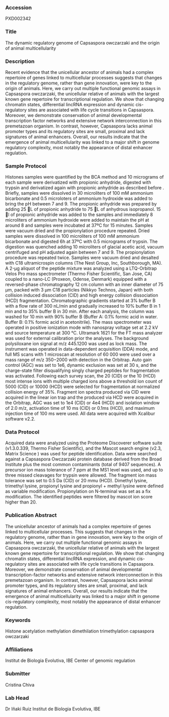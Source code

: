 ### Accession
PXD002342

### Title
The dynamic regulatory genome of Capsaspora owczarzaki and the origin of animal multicellularity

### Description
Recent evidence that the unicellular ancestor of animals had a complex repertoire of genes linked to multicellular processes suggests that changes in the regulatory genome, rather than gene innovation, were key to the origin of animals. Here, we carry out multiple functional genomic assays in Capsaspora owczarzaki, the unicellular relative of animals with the largest known gene repertoire for transcriptional regulation. We show that changing chromatin states, differential lincRNA expression and dynamic cis-regulatory sites are associated with life cycle transitions in Capsaspora. Moreover, we demonstrate conservation of animal developmental transcription factor networks and extensive network interconnection in this premetazoan organism. In contrast, however, Capsaspora lacks animal promoter types and its regulatory sites are small, proximal and lack signatures of animal enhancers. Overall, our results indicate that the emergence of animal multicellularity was linked to a major shift in genome regulatory complexity, most notably the appearance of distal enhancer regulation.

### Sample Protocol
Histones samples were quantified by the BCA method and 10 micrograms of each sample were derivatized with propionic anhydride, digested with trypsin and derivatized again with propionic anhydride as described before . Briefly, samples were dissolved in 30 microliters of 100 mM ammonium bicarbonate and 0.5 microloters of ammonium hydroxide was added to bring the pH between 7 and 9. The propionic anhydride was prepared by adding 25 L of propionic anhydride to 75 L of anhydrous isopropanol. 15 l of propionic anhydride was added to the samples and immediately 8 microliters of ammonium hydroxide were added to maintain the pH at around 8 and samples were incubated at 37ºC for 15 minutes. Samples were vacuum dried and the propionylation procedure repeated. Dried samples were dissolved in 100 microliters of 100 mM ammonium bicarbonate and digested 6h at 37ºC with 0.5 micrograms of trypsin. The digestion was quenched adding 10 microliters of glacial acetic acid, vacuum centrifuged and pH adjusted again between 7 and 9. The propionylation procedure was repeated twice. Samples were vacuum dried and desalted with C18 ultramicrospin columns (The Nest Group, Inc, Southborough, MA). A 2-μg aliquot of the peptide mixture was analyzed using a LTQ-Orbitrap Velos Pro mass spectrometer (Thermo Fisher Scientific, San Jose, CA) coupled to a nano-LC (Proxeon, Odense, Denmark) equipped with a reversed-phase chromatography 12 cm column with an inner diameter of 75 μm, packed with 3 μm C18 particles (Nikkyo Technos, Japan) with both collision induced dissociation (CID) and high energy collision dissociation (HCD) fragmentation. Chromatographic gradients started at 3% buffer B with a flow rate of 300 nL/min and gradually increased to 10% buffer B in 1 min and to 35% buffer B in 30 min. After each analysis, the column was washed for 10 min with 90% buffer B (Buffer A: 0.1% formic acid in water. Buffer B: 0.1% formic acid in acetonitrile). The mass spectrometer was operated in positive ionization mode with nanospray voltage set at 2.2 kV and source temperature at 300 °C. Ultramark 1621 for the FT mass analyzer was used for external calibration prior the analyses. The background polysiloxane ion signal at m/z 445.1200 was used as lock mass. The instrument was operated in data-dependent acquisition (DDA) mode, and full MS scans with 1 microscan at resolution of 60 000 were used over a mass range of m/z 350−2000 with detection in the Orbitrap. Auto gain control (AGC) was set to 1e6, dynamic exclusion was set at 30 s, and the charge-state filter disqualifying singly charged peptides for fragmentation was activated. Following each survey scan, the 20 (CID) or the 10 (HCD) most intense ions with multiple charged ions above a threshold ion count of 5000 (CID) or 10000 (HCD) were selected for fragmentation at normalized collision energy of 35%. Fragment ion spectra produced via CID were acquired in the linear ion trap and the produced via HCD were acquired in the Orbitrap, AGC was set to 1e4 (CID) or 4e4 (HCD) and isolation window of 2.0 m/z, activation time of 10 ms (CID) or 0.1ms (HCD), and maximum injection time of 100 ms were used. All data were acquired with Xcalibur software v2.2.

### Data Protocol
Acquired data were analyzed using the Proteome Discoverer software suite (v1.3.0.339, Thermo Fisher Scientific), and the Mascot search engine (v2.3, Matrix Science ) was used for peptide identification. Data were searched against a Capsaspora Owczarzaki protein database derived from the Broad Institute plus the most common contaminants (total of 9407 sequences). A precursor ion mass tolerance of 7 ppm at the MS1 level was used, and up to three missed cleavages for trypsin were allowed. The fragment ion mass tolerance was set to 0.5 Da (CID) or 20 mmu (HCD). Dimethyl lysine, trimethyl lysine, propionyl lysine and propionyl + methyl lysine were defined as variable modification. Propionylation on N-terminal was set as a fix modification. The identified peptides were filtered by mascot ion score higher than 20.

### Publication Abstract
The unicellular ancestor of animals had a complex repertoire of genes linked to multicellular processes. This suggests that changes in the regulatory genome, rather than in gene innovation, were key to the origin of animals. Here, we carry out multiple functional genomic assays in Capsaspora owczarzaki, the unicellular relative of animals with the largest known gene repertoire for transcriptional regulation. We show that changing chromatin states, differential lincRNA expression, and dynamic cis-regulatory sites are associated with life cycle transitions in Capsaspora. Moreover, we demonstrate conservation of animal developmental transcription-factor networks and extensive network interconnection in this premetazoan organism. In contrast, however, Capsaspora lacks animal promoter types, and its regulatory sites are small, proximal, and lack signatures of animal enhancers. Overall, our results indicate that the emergence of animal multicellularity was linked to a&#xa0;major shift in genome cis-regulatory complexity, most notably the appearance of distal enhancer regulation.

### Keywords
Histone acetylation methylation dimethilation trimethylation capsaspora owczarzaki

### Affiliations
Institut de Biologia Evolutiva, IBE
Center of genomic regulation

### Submitter
Cristina Chiva

### Lab Head
Dr Iñaki Ruiz
Institut de Biologia Evolutiva, IBE


